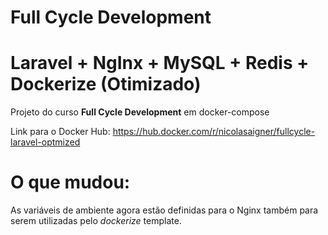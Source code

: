 # Full Cycle Development

# Laravel + NgInx + MySQL + Redis + Dockerize (Otimizado)

Projeto do curso **Full Cycle Development** em docker-compose 

Link para o Docker Hub: https://hub.docker.com/r/nicolasaigner/fullcycle-laravel-optmized

# O que mudou:

As variáveis de ambiente agora estão definidas para o Nginx também para serem utilizadas pelo *dockerize* template.
